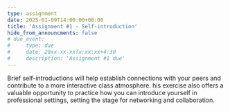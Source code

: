 ```yaml
---
type: assignment
date: 2025-01-09T14:00:00+08:00
title: 'Assignment #1 - Self-introduction'
hide_from_announcments: false
# due_event: 
#     type: due
#     date: 20xx-xx-xxTx:xx:xx+4:30
#     description: 'Assignment #1 due'
---
```

Brief self-introductions will help establish connections with your peers and contribute to a more interactive class atmosphere. his exercise also offers a valuable opportunity to practice how you can introduce yourself in professional settings, setting the stage for networking and collaboration.